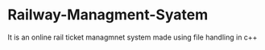 # Railway-Managment-Syatem
It is an online rail ticket managmnet system made using file handling in c++
